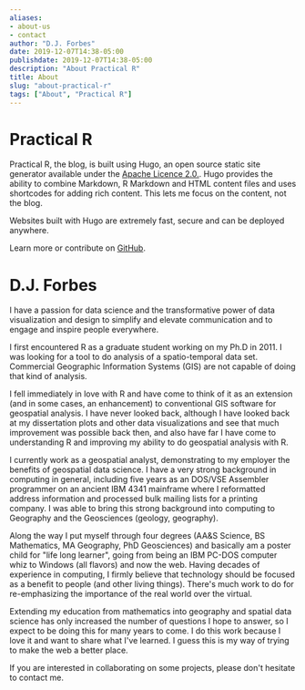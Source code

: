 ```yaml
---
aliases:
- about-us
- contact
author: "D.J. Forbes"
date: 2019-12-07T14:38-05:00
publishdate: 2019-12-07T14:38-05:00
description: "About Practical R"
title: About
slug: "about-practical-r"
tags: ["About", "Practical R"]
---
```


# Practical R 

Practical R, the blog, is built using Hugo, an open source static site generator available under the [Apache Licence 2.0.](https://github.com/gohugoio/hugo/blob/master/LICENSE).  Hugo provides the ability to combine Markdown, R Markdown and HTML content files and uses shortcodes for adding rich content. This lets me focus on the content, not the blog.  

Websites built with Hugo are extremely fast, secure and can be deployed anywhere.  

Learn more or contribute on [GitHub](https://github.com/gohugoio).

# D.J. Forbes

I have a passion for data science and the transformative power of data visualization and design to simplify and elevate communication and to engage and inspire people everywhere.  

I first encountered R as a graduate student working on my Ph.D in 2011.  I was looking for a tool to do analysis of a spatio-temporal data set.  Commercial Geographic Information Systems (GIS) are not capable of doing that kind of analysis.  

I fell immediately in love with R and have come to think of it as an extension (and in some cases, an enhancement) to conventional GIS software for geospatial analysis.  I have never looked back, although I have looked back at my dissertation plots and other data visualizations and see that much improvement was possible back then, and also have far I have come to understanding R and improving my ability to do geospatial analysis with R.

I currently work as a geospatial analyst, demonstrating to my employer the benefits of geospatial data science.  I have a very strong background in computing in general, including five years as an DOS/VSE Assembler programmer on an ancient IBM 4341 mainframe where I reformatted address information and processed bulk mailing lists for a printing company.  I was able to bring this strong background into computing to Geography and the Geosciences (geology, geography).  

Along the way I put myself through four degrees (AA&S Science, BS Mathematics, MA Geography, PhD Geosciences) and basically am a poster child for "life long learner", going from being an IBM PC-DOS computer whiz to Windows (all flavors) and now the web.  Having decades of experience in computing, I firmly believe that technology should be focused as a benefit to people (and other living things).  There's much work to do for re-emphasizing the importance of the real world over the virtual.    

Extending my education from mathematics into geography and spatial data science has only increased the number of questions I hope to answer, so I expect to be doing this for many years to come.  I do this work because I love it and want to share what I've learned.  I guess this is my way of trying to make the web a better place.

If you are interested in collaborating on some projects, please don't hesitate to contact me.



